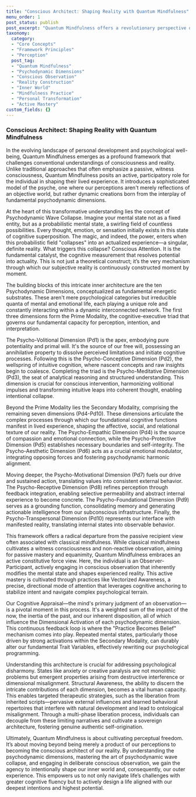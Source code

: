 ```yaml
---
title: "Conscious Architect: Shaping Reality with Quantum Mindfulness"
menu_order: 1
post_status: publish
post_excerpt: "Quantum Mindfulness offers a revolutionary perspective on how we construct our reality. Moving beyond passive observation, this framework reveals the dynamic interplay of psychodynamic dimensions and empowers individuals to actively shape their inner and outer worlds. Discover how conscious engagement can transform your experience."
taxonomy:
  category:
  - "Core Concepts"
  - "Framework Principles"
  - "Perception"
  post_tag:
  - "Quantum Mindfulness"
  - "Psychodynamic Dimensions"
  - "Conscious Observation"
  - "Reality Construction"
  - "Inner World"
  - "Mindfulness Practice"
  - "Personal Transformation"
  - "Active Mastery"
custom_fields: {}
---
```


### Conscious Architect: Shaping Reality with Quantum Mindfulness

In the evolving landscape of personal development and psychological well-being, Quantum Mindfulness emerges as a profound framework that challenges conventional understandings of consciousness and reality. Unlike traditional approaches that often emphasize a passive, witness consciousness, Quantum Mindfulness posits an active, participatory role for the individual in shaping their lived experience. It introduces a sophisticated model of the psyche, one where our perceptions aren't merely reflections of an objective world, but rather dynamic creations born from the interplay of fundamental psychodynamic dimensions.

At the heart of this transformative understanding lies the concept of Psychodynamic Wave Collapse. Imagine your mental state not as a fixed entity, but as a probabilistic mental state, a swirling field of countless possibilities. Every thought, emotion, or sensation initially exists in this state of cognitive superposition. The magic, and indeed, the power, enters when this probabilistic field "collapses" into an actualized experience—a singular, definite reality. What triggers this collapse? Conscious Attention. It is the fundamental catalyst, the cognitive measurement that resolves potential into actuality. This is not just a theoretical construct; it’s the very mechanism through which our subjective reality is continuously constructed moment by moment.

The building blocks of this intricate inner architecture are the ten Psychodynamic Dimensions, conceptualized as fundamental energetic substrates. These aren't mere psychological categories but irreducible quanta of mental and emotional life, each playing a unique role and constantly interacting within a dynamic interconnected network. The first three dimensions form the Prime Modality, the cognitive-executive triad that governs our fundamental capacity for perception, intention, and interpretation.

The Psycho-Volitional Dimension (Pd1) is the apex, embodying pure potentiality and primal will. It's the source of our free will, possessing an annihilative property to dissolve perceived limitations and initiate cognitive processes. Following this is the Psycho-Conceptive Dimension (Pd2), the wellspring of intuitive cognition, where nascent concepts and raw insights begin to coalesce. Completing the triad is the Psycho-Meditative Dimension (Pd3), the seat of analytical reasoning and structured understanding. This dimension is crucial for conscious intervention, harmonizing volitional impulses and transforming intuitive leaps into coherent thought, enabling intentional collapse.

Beyond the Prime Modality lies the Secondary Modality, comprising the remaining seven dimensions (Pd4-Pd10). These dimensions articulate the complex processes through which our foundational cognitive functions manifest in lived experience, shaping the affective, social, and relational texture of our reality. The Psycho-Empathic Dimension (Pd4) is the source of compassion and emotional connection, while the Psycho-Protective Dimension (Pd5) establishes necessary boundaries and self-integrity. The Psycho-Aesthetic Dimension (Pd6) acts as a crucial emotional modulator, integrating opposing forces and fostering psychodynamic harmonic alignment.

Moving deeper, the Psycho-Motivational Dimension (Pd7) fuels our drive and sustained action, translating values into consistent external behavior. The Psycho-Receptive Dimension (Pd8) refines perception through feedback integration, enabling selective permeability and abstract internal experience to become concrete. The Psycho-Foundational Dimension (Pd9) serves as a grounding function, consolidating memory and generating actionable intelligence from our subconscious infrastructure. Finally, the Psycho-Transpersonal Dimension (Pd10) represents our interface with manifested reality, translating internal states into observable behavior.

This framework offers a radical departure from the passive recipient view often associated with classical mindfulness. While classical mindfulness cultivates a witness consciousness and non-reactive observation, aiming for passive mastery and equanimity, Quantum Mindfulness embraces an active constitutive force view. Here, the individual is an Observer-Participant, actively engaging in conscious observation that inherently modifies the mental state and shapes experienced reality. This active mastery is cultivated through practices like Vectorized Awareness, a precise, directional mode of attention that leverages cognitive anchoring to stabilize intent and navigate complex psychological terrain.

Our Cognitive Appraisal—the mind's primary judgment of an observation—is a pivotal moment in this process. It's a weighted sum of the impact of the now, the inertia of the past, and our inherent disposition, all of which influence the Dimensional Activation of each psychodynamic dimension. This continuous feedback loop is where the "Practice Becomes Belief" mechanism comes into play. Repeated mental states, particularly those driven by strong activations within the Secondary Modality, can durably alter our fundamental Trait Variables, effectively rewriting our psychological programming.

Understanding this architecture is crucial for addressing psychological disharmony. States like anxiety or creative paralysis are not monolithic problems but emergent properties arising from destructive interference or dimensional misalignment. Structural Awareness, the ability to discern the intricate contributions of each dimension, becomes a vital human capacity. This enables targeted therapeutic strategies, such as the liberation from inherited scripts—pervasive external influences and learned behavioral repertoires that interfere with natural development and lead to ontological misalignment. Through a multi-phase liberation process, individuals can decouple from these limiting narratives and cultivate a sovereign architecture, fostering genuine authentic self-origination.

Ultimately, Quantum Mindfulness is about cultivating perceptual freedom. It’s about moving beyond being merely a product of our perceptions to becoming the conscious architect of our reality. By understanding the psychodynamic dimensions, mastering the art of psychodynamic wave collapse, and engaging in deliberate conscious observation, we gain the agency to intentionally shape our inner world and, consequently, our outer experience. This empowers us to not only navigate life’s challenges with greater cognitive fluency but to actively design a life aligned with our deepest intentions and highest potential.